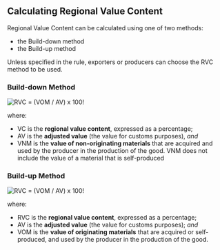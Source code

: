 ## Calculating Regional Value Content

Regional Value Content can be calculated using one of two methods:

- the Build-down method
- the Build-up method

Unless specified in the rule, exporters or producers can choose the RVC method to be used.

### Build-down Method

![RVC = (VOM / AV) x 100!](/public/images/roo/builddown.png)

where:

- VC is the **regional value content**, expressed as a percentage;
- AV is the **adjusted value** (the value for customs purposes), *and*
- VNM is the **value of non-originating materials** that are acquired and used by the producer in the production of the good. VNM does not include the value of a material that is self-produced



### Build-up Method
![RVC = (VOM / AV) x 100!](/public/images/roo/buildup.png)

where:
- RVC is the **regional value content**, expressed as a percentage;
- AV is the **adjusted value** (the value for customs purposes); *and*
- VOM is the **value of originating materials** that are acquired or self-produced, and used by the producer in the production of the good.
